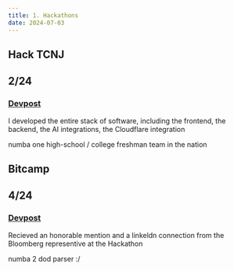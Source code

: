 ```yaml
---
title: 1. Hackathons
date: 2024-07-03
---
```


## Hack TCNJ

## 2/24

### [Devpost](https://devpost.com/software/nutriscan-khcmzb/)

I developed the entire stack of software, including the frontend, the backend, the AI integrations, the Cloudflare integration

numba one high-school / college freshman team in the nation

## Bitcamp

## 4/24

### [Devpost](https://devpost.com/software/contractoria-o847i5/)

Recieved an honorable mention and a linkeldn connection from the Bloomberg representive at the Hackathon

numba 2 dod parser :/

